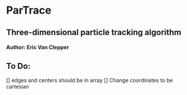 # ParTrace

## Three-dimensional particle tracking algorithm

#### Author: Eric Van Clepper

## To Do:

[] edges and centers should be in array
[] Change coordinates to be cartesian